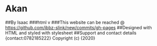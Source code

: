 # Akan
##By Isaac
###html v
###This website can be reached @ https://github.com/ibbz-slink/new/commits/gh-pages
##Designed with HTML and styled with stylesheet
##Support and contact details
{contact:0782185222} Copyright (c) {2020}

